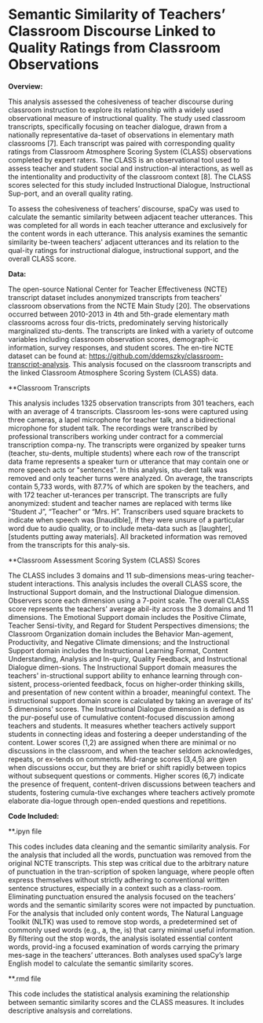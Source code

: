 # Semantic Similarity of Teachers’ Classroom Discourse Linked to Quality Ratings from Classroom Observations 
**Overview:**

This analysis assessed the cohesiveness of teacher discourse during classroom instruction to explore its relationship with a widely used observational measure of instructional quality. The study used classroom transcripts, specifically focusing on teacher dialogue, drawn from a nationally representative da-taset of observations in elementary math classrooms [7]. Each transcript was paired with corresponding quality ratings from Classroom Atmosphere Scoring System (CLASS) observations completed by expert raters. The CLASS is an observational tool used to assess teacher and student social and instruction-al interactions, as well as the intentionality and productivity of the classroom context [8]. The CLASS scores selected for this study included Instructional Dialogue, Instructional Sup-port, and an overall quality rating. 


To assess the cohesiveness of teachers’ discourse, spaCy was used to calculate the semantic similarity between adjacent teacher utterances. This was completed for all words in each teacher utterance and exclusively for the content words in each utterance. This analysis examines the semantic similarity be-tween teachers' adjacent utterances and its relation to the qual-ity ratings for instructional dialogue, instructional support, and the overall CLASS score.


**Data:**

The open-source National Center for Teacher Effectiveness (NCTE) transcript dataset includes anonymized transcripts from teachers’ classroom observations from the NCTE Main Study [20]. The observations occurred between 2010-2013 in 4th and 5th-grade elementary math classrooms across four dis-tricts, predominately serving historically marginalized stu-dents. The transcripts are linked with a variety of outcome variables including classroom observation scores, demograph-ic information, survey responses, and student scores. The en-tire NCTE dataset can be found at: https://github.com/ddemszky/classroom-transcript-analysis. This analysis focused on the classroom transcripts and the linked Classroom Atmosphere Scoring System (CLASS) data. 

**Classroom Transcripts

This analysis includes 1325 observation transcripts from 301 teachers, each with an average of 4 transcripts. Classroom les-sons were captured using three cameras, a lapel microphone for teacher talk, and a bidirectional microphone for student talk. The recordings were transcribed by professional transcribers working under contract for a commercial transcription compa-ny. 
The transcripts were organized by speaker turns (teacher, stu-dents, multiple students) where each row of the transcript data frame represents a speaker turn or utterance that may contain one or more speech acts or "sentences". In this analysis, stu-dent talk was removed and only teacher turns were analyzed. On average, the transcripts contain 5,733 words, with 87.7% of which are spoken by the teachers, and with 172 teacher ut-terances per transcript.
The transcripts are fully anonymized: student and teacher names are replaced with terms like “Student J”, “Teacher” or “Mrs. H”. Transcribers used square brackets to indicate when speech was [Inaudible], if they were unsure of a particular word due to audio quality, or to include meta-data such as [laughter], [students putting away materials]. All bracketed information was removed from the transcripts for this analy-sis. 


**Classroom Assessment Scoring System (CLASS) Scores

The CLASS includes 3 domains and 11 sub-dimensions meas-uring teacher-student interactions. This analysis includes the overall CLASS score, the Instructional Support domain, and the Instructional Dialogue dimension. Observers score each dimension using a 7-point scale.
The overall CLASS score represents the teachers' average abil-ity across the 3 domains and 11 dimensions. The Emotional Support domain includes the Positive Climate, Teacher Sensi-tivity, and Regard for Student Perspectives dimensions; the Classroom Organization domain includes the Behavior Man-agement, Productivity, and Negative Climate dimensions; and the Instructional Support domain includes the Instructional Learning Format, Content Understanding, Analysis and In-quiry, Quality Feedback, and Instructional Dialogue dimen-sions. 
The Instructional Support domain measures the teachers' in-structional support ability to enhance learning through con-sistent, process-oriented feedback, focus on higher-order thinking skills, and presentation of new content within a broader, meaningful context. The instructional support domain score is calculated by taking an average of its' 5 dimensions' scores.
The Instructional Dialogue dimension is defined as the pur-poseful use of cumulative content-focused discussion among teachers and students. It measures whether teachers actively support students in connecting ideas and fostering a deeper understanding of the content. Lower scores (1,2) are assigned when there are minimal or no discussions in the classroom, and when the teacher seldom acknowledges, repeats, or ex-tends on comments. Mid-range scores (3,4,5) are given when discussions occur, but they are brief or shift rapidly between topics without subsequent questions or comments. Higher scores (6,7) indicate the presence of frequent, content-driven discussions between teachers and students, fostering cumula-tive exchanges where teachers actively promote elaborate dia-logue through open-ended questions and repetitions.


**Code Included:**

**.ipyn file

This codes includes data cleaning and the semantic similarity analysis. For the analysis that included all the words, punctuation was removed from the original NCTE transcripts. This step was critical due to the arbitrary nature of punctuation in the tran-scription of spoken language, where people often express themselves without strictly adhering to conventional written sentence structures, especially in a context such as a class-room. Eliminating punctuation ensured the analysis focused on the teachers’ words and the semantic similarity scores were not impacted by punctuation. For the analysis that included only content words, The Natural Language Toolkit (NLTK) was used to remove stop words, a predetermined set of commonly used words (e.g., a, the, is) that carry minimal useful information. By filtering out the stop words, the analysis isolated essential content words, provid-ing a focused examination of words carrying the primary mes-sage in the teachers’ utterances. Both analyses used spaCy’s large English model to calculate the semantic similarity scores.

**.rmd file

This code includes the statistical analysis examining the relationship between semantic similarity scores and the CLASS measures. It includes descriptive analsysis and correlations.




